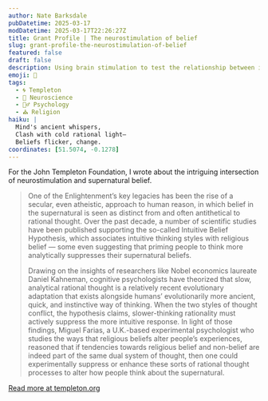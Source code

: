 ```yaml
---
author: Nate Barksdale
pubDatetime: 2025-03-17
modDatetime: 2025-03-17T22:26:27Z
title: Grant Profile | The neurostimulation of belief
slug: grant-profile-the-neurostimulation-of-belief
featured: false
draft: false
description: Using brain stimulation to test the relationship between intuition and religious belief
emoji: 🧠
tags:
  - 🌀 Templeton
  - 🧠 Neuroscience
  - 🧘‍♂️ Psychology
  - ⛪ Religion
haiku: |
  Mind's ancient whispers,  
  Clash with cold rational light—  
  Beliefs flicker, change.
coordinates: [51.5074, -0.1278]
---
```


For the John Templeton Foundation, I wrote about the intriguing intersection of neurostimulation and supernatural belief.

> One of the Enlightenment’s key legacies has been the rise of a secular, even atheistic, approach to human reason, in which belief in the supernatural is seen as distinct from and often antithetical to rational thought. Over the past decade, a number of scientific studies have been published supporting the so-called Intuitive Belief Hypothesis, which associates intuitive thinking styles with religious belief — some even suggesting that priming people to think more analytically suppresses their supernatural beliefs.
>
> Drawing on the insights of researchers like Nobel economics laureate Daniel Kahneman, cognitive psychologists have theorized that slow, analytical rational thought is a relatively recent evolutionary adaptation that exists alongside humans’ evolutionarily more ancient, quick, and instinctive way of thinking. When the two styles of thought conflict, the hypothesis claims, slower-thinking rationality must actively suppress the more intuitive response. In light of those findings, Miguel Farias, a U.K.-based experimental psychologist who studies the ways that religious beliefs alter people’s experiences, reasoned that if tendencies towards religious belief and non-belief are indeed part of the same dual system of thought, then one could experimentally suppress or enhance these sorts of rational thought processes to alter how people think about the supernatural.

[Read more at templeton.org](https://www.templeton.org/grant/the-neurostimulation-of-belief-the-role-of-cognitive-inhibition-and-the-right-inferior-frontal-gyrus-in-the-endorsement-of-supernatural-beliefs-2)
